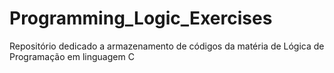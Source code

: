 # Programming_Logic_Exercises
Repositório dedicado a armazenamento de códigos da matéria de Lógica de Programação em linguagem C
